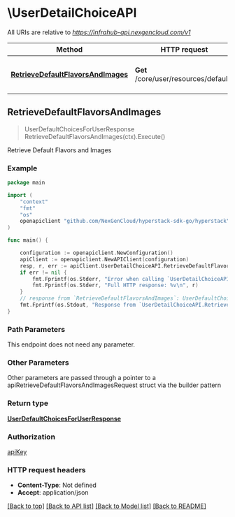 # \UserDetailChoiceAPI

All URIs are relative to *https://infrahub-api.nexgencloud.com/v1*

Method | HTTP request | Description
------------- | ------------- | -------------
[**RetrieveDefaultFlavorsAndImages**](UserDetailChoiceAPI.md#RetrieveDefaultFlavorsAndImages) | **Get** /core/user/resources/defaults | Retrieve Default Flavors and Images



## RetrieveDefaultFlavorsAndImages

> UserDefaultChoicesForUserResponse RetrieveDefaultFlavorsAndImages(ctx).Execute()

Retrieve Default Flavors and Images



### Example

```go
package main

import (
	"context"
	"fmt"
	"os"
	openapiclient "github.com/NexGenCloud/hyperstack-sdk-go/hyperstack"
)

func main() {

	configuration := openapiclient.NewConfiguration()
	apiClient := openapiclient.NewAPIClient(configuration)
	resp, r, err := apiClient.UserDetailChoiceAPI.RetrieveDefaultFlavorsAndImages(context.Background()).Execute()
	if err != nil {
		fmt.Fprintf(os.Stderr, "Error when calling `UserDetailChoiceAPI.RetrieveDefaultFlavorsAndImages``: %v\n", err)
		fmt.Fprintf(os.Stderr, "Full HTTP response: %v\n", r)
	}
	// response from `RetrieveDefaultFlavorsAndImages`: UserDefaultChoicesForUserResponse
	fmt.Fprintf(os.Stdout, "Response from `UserDetailChoiceAPI.RetrieveDefaultFlavorsAndImages`: %v\n", resp)
}
```

### Path Parameters

This endpoint does not need any parameter.

### Other Parameters

Other parameters are passed through a pointer to a apiRetrieveDefaultFlavorsAndImagesRequest struct via the builder pattern


### Return type

[**UserDefaultChoicesForUserResponse**](UserDefaultChoicesForUserResponse.md)

### Authorization

[apiKey](../README.md#apiKey)

### HTTP request headers

- **Content-Type**: Not defined
- **Accept**: application/json

[[Back to top]](#) [[Back to API list]](../README.md#documentation-for-api-endpoints)
[[Back to Model list]](../README.md#documentation-for-models)
[[Back to README]](../README.md)

